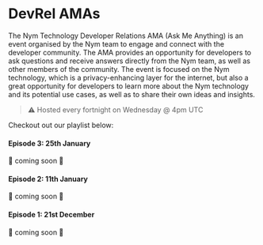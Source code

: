 # DevRel AMAs

The Nym Technology Developer Relations AMA (Ask Me Anything) is an event organised by the Nym team to engage and connect with the developer community. The AMA provides an opportunity for developers to ask questions and receive answers directly from the Nym team, as well as other members of the community. The event is focused on the Nym technology, which is a privacy-enhancing layer for the internet, but also a great opportunity for developers to learn more about the Nym technology and its potential use cases, as well as to share their own ideas and insights.

> ⚠️ Hosted every fortnight on Wednesday @ 4pm UTC

Checkout out our playlist below:




#### Episode 3: 25th January 

🚧 coming soon 🚧

#### Episode 2: 11th January 

🚧 coming soon 🚧

#### Episode 1: 21st December 

🚧 coming soon 🚧